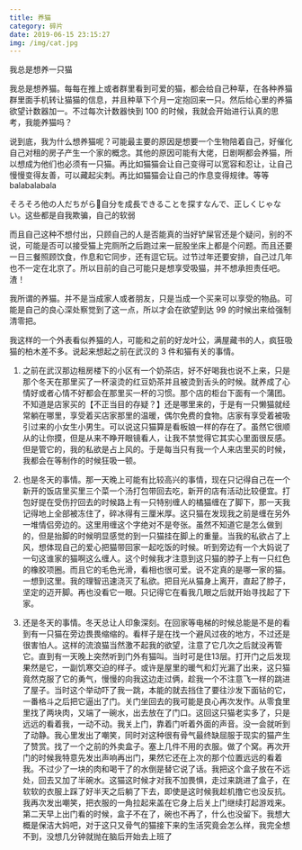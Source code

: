 ```yaml
---
title: 养猫
category: 碎片
date: 2019-06-15 23:15:27
img: /img/cat.jpg
---
```


我总是想养一只猫

我总是想养猫。每每在推上或者群里看到可爱的猫，都会给自己种草，在各种养猫群里面手机转让猫猫的信息，并且种草下个月一定抱回来一只。然后给心里的养猫欲望计数器加一。不过每次计数器快到 100 的时候，我就会开始进行认真的思考，我能养猫吗？

说到底，我为什么想养猫呢？可能最主要的原因是想要一个生物陪着自己，好催化自己对租的房子产生一个家的概念。其他的原因可能有大佬，日剧啊都会养猫，所以想成为他们也必须有一只猫。再比如猫猫会让自己变得可以宽容和忍让，让自己慢慢变得友善，可以藏起尖刺。再比如猫猫会让自己的作息变得规律。等等balabalabala

そろそろ他の人だちがら自分を成長できることを探すなんで、正しくじゃない。这些都是自我欺骗，自己的软弱

而且自己这种不想付出，只顾自己的人是否能真的当好铲屎官还是个疑问，别的不说，可能是否可以接受猫上完厕所之后跑过来一屁股坐床上都是个问题。而且还要一日三餐照顾饮食，作息和它同步，还有逗它玩。过节过年还要安排，自己过几年也不一定在北京了。所以目前的自己可能只是想享受吸猫，并不想承担责任吧。渣！

我所谓的养猫。并不是当成家人或者朋友，只是当成一个买来可以享受的物品。可能是自己的良心深处察觉到了这一点，所以才会在欲望到达 99 的时候出来给强制清零把。

我这样的一个外表看似养猫的人，可能和之前的好龙叶公，满屋藏书的人，疯狂吸猫的柏木差不多。说起来想起之前在武汉的 3 件和猫有关的事情。

1. 之前在武汉那边租房楼下的小区有一个奶茶店，好不好喝我也说不上来，只是那个冬天在那里买了一杯滚烫的红豆奶茶并且被烫到舌头的时候。就养成了心情好或者心情不好都会在那里买一杯的习惯。那个店的柜台下面有一个蒲团。不知道是店家买的【不正当目的存疑？】还是哪里来的，于是有一只懒猫就经常躺在哪里，享受着买店家那里的温暖，偶尔免费的食物。店家有享受着被吸引过来的小女生小男生。可以说这只猫算是看板娘一样的存在了。虽然它很顺从的让你摸，但是从来不睁开眼镜看人，让我不禁觉得它其实心里面很反感。但是管它的，我的私欲是占上风的。于是每当只有我一个人来店里买的时候，我都会在等制作的时候狂吸一顿。

2. 也是冬天的事情。那一天晚上可能有比较高兴的事情，现在只记得自己在一个新开的饭店里买里三个菜一个汤打包带回去吃，新开的店有活动比较便宜。打包好提在受伤拧回去的时候路上有一只特别缠人的橘猫缠在了脚下，那一天我记得地上全部被冻住了，碎冰得有三厘米厚。这只猫在发现我之前是缠在另外一堆情侣旁边的。这里用缠这个字绝对不是夸张。虽然不知道它是怎么做到的，但是抬脚的时候明显感觉的到一只猫挂在脚上的重量。当我的私欲占了上风，想体现自己的爱心把猫带回家一起吃饭的时候。听到旁边有一个大妈说了一句这谁家的猫啊这么缠人。这个时候我才注意到这只猫的脖子上有一只红色的橡胶项圈。而且它的毛色光滑，看相也很可爱。说不定真的是哪一家的猫。一想到这里。我的理智迅速浇灭了私欲。把目光从猫身上离开，直起了脖子，坚定的迈开脚。再也没看它一眼。只记得它在看我几眼之后就开始寻找起了下家。

3. 还是冬天的事情。冬天总让人印象深刻。在回家等电梯的时候总能是不是的看到有一只猫在旁边畏畏缩缩的。看样子是在找一个避风过夜的地方，不过还是很害怕人。这样的流浪猫当然激不起我的欲望，注意了它几次之后就没再管它。直到有一天晚上突然听到门外有猫叫。当时可是住13层。打开门之后发现果然是它，一副饥寒交迫的样子。或许是屋里的暖气和灯光漏了出来，这只猫竟然克服了它的勇气，慢慢的向我这边走过俩，趁我一个不注意飞一样的跳进了屋子。当时这个举动吓了我一跳，本能的就去挡住了要往沙发下面钻的它，一番格斗之后把它逼出了门。关门坐回去的我可能是良心再次发作。从零食里里找了两块肉，又端了一碗水，出去放在了门口。这回这只猫老实多了，只是远远的看着我，一动不动。我关上门，靠着门听着外面的声音。没一会就听到了动静。我心里发出了嘲笑，同时对这种很有骨气最终缺屈服于现实的猫产生了赞赏。找了一个之前的外卖盒子。塞上几件不用的衣服。做了个窝。再次开门的时候我特意先发出声响再出门，果然它还在上次的那个位置远远的看着我。不过少了一块的肉和喝干了的水倒是替它说了话。我把这个盒子放在不远处，回去又加了半碗水。这猫这时候才对我不加畏惧，走过来跳进了盒子，在软软的衣服上踩了好半天之后躺了下去，即使是这时候我趁机撸它也没反抗。我再次发出嘲笑，把衣服的一角拉起来盖在它身上后关上门继续打起游戏来。第二天早上出门看的时候，盒子不在了，碗也不再了，什么也没留下。我想大概是保洁大妈吧，对于这只又骨气的猫接下来的生活究竟会怎么样，我完全想不到，没想几分钟就抛在脑后开始去上班了
